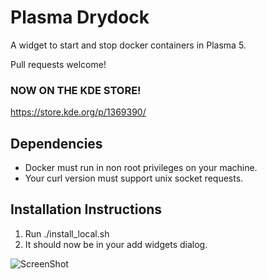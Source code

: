 # Plasma Drydock
 
A widget to start and stop docker containers in Plasma 5. 

Pull requests welcome!

### NOW ON THE KDE STORE! ###
https://store.kde.org/p/1369390/

## Dependencies

- Docker must run in non root privileges on your machine.
- Your curl version must support unix socket requests.

## Installation Instructions

1. Run ./install_local.sh
2. It should now be in your add widgets dialog.


![ScreenShot](https://raw.githubusercontent.com/tjaart/plasma-drydock/master/screenshots/preview.gif)
